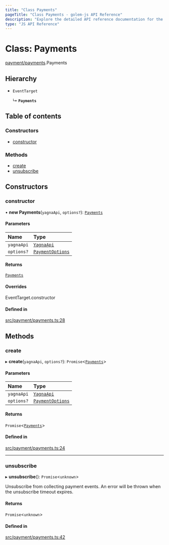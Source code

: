 ```yaml
---
title: "Class Payments"
pageTitle: "Class Payments - golem-js API Reference"
description: "Explore the detailed API reference documentation for the Class Payments within the golem-js SDK for the Golem Network."
type: "JS API Reference"
---
```

# Class: Payments

[payment/payments](../modules/payment_payments).Payments

## Hierarchy

- `EventTarget`

  ↳ **`Payments`**

## Table of contents

### Constructors

- [constructor](payment_payments.Payments#constructor)

### Methods

- [create](payment_payments.Payments#create)
- [unsubscribe](payment_payments.Payments#unsubscribe)

## Constructors

### constructor

• **new Payments**(`yagnaApi`, `options?`): [`Payments`](payment_payments.Payments)

#### Parameters

| Name | Type |
| :------ | :------ |
| `yagnaApi` | [`YagnaApi`](../modules/utils_yagna_yagna#yagnaapi) |
| `options?` | [`PaymentOptions`](../interfaces/payment_payments.PaymentOptions) |

#### Returns

[`Payments`](payment_payments.Payments)

#### Overrides

EventTarget.constructor

#### Defined in

[src/payment/payments.ts:28](https://github.com/golemfactory/golem-js/blob/7cee55b/src/payment/payments.ts#L28)

## Methods

### create

▸ **create**(`yagnaApi`, `options?`): `Promise`\<[`Payments`](payment_payments.Payments)\>

#### Parameters

| Name | Type |
| :------ | :------ |
| `yagnaApi` | [`YagnaApi`](../modules/utils_yagna_yagna#yagnaapi) |
| `options?` | [`PaymentOptions`](../interfaces/payment_payments.PaymentOptions) |

#### Returns

`Promise`\<[`Payments`](payment_payments.Payments)\>

#### Defined in

[src/payment/payments.ts:24](https://github.com/golemfactory/golem-js/blob/7cee55b/src/payment/payments.ts#L24)

___

### unsubscribe

▸ **unsubscribe**(): `Promise`\<`unknown`\>

Unsubscribe from collecting payment events.
An error will be thrown when the unsubscribe timeout expires.

#### Returns

`Promise`\<`unknown`\>

#### Defined in

[src/payment/payments.ts:42](https://github.com/golemfactory/golem-js/blob/7cee55b/src/payment/payments.ts#L42)

